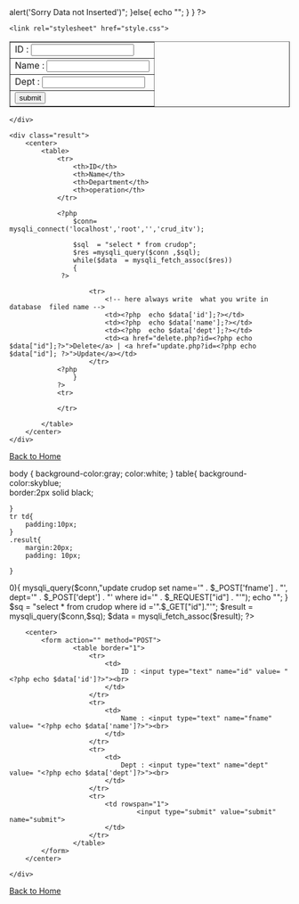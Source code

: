 <?php
    $conn= mysqli_connect('localhost','root','','crud_itv');

    if(isset($_POST['submit'])){
        $id=$_POST['id'];
        $fname=$_POST['fname'];
        $dept=$_POST['dept'];

        $sql = "insert into crudop (id,name,dept) values('$id','$fname','$dept')";

        $res = mysqli_query($conn,$sql);

        if(!$res){
            echo "<script>alert('Sorry Data not Inserted')</script>";
        }else{
           echo "<script>alert('Data Inserted Successfully')</script>";
        }
    }

?>



<!DOCTYPE html>
<html lang="en">
<head>
    <meta charset="UTF-8">
    <meta name="viewport" content="width=device-width, initial-scale=1.0">
    <title>Crud Operations</title>
     
    <link rel="stylesheet" href="style.css">
    
</head>
 
<body>
    <div class="container">
        <center>
            <form action="" method="POST">
                    <table border="1">
                        <tr>
                            <td>
                                ID : <input type="text" name="id" ><br>
                            </td>
                        </tr>
                        <tr>
                            <td>
                                Name : <input type="text" name="fname" ><br>
                            </td>
                        </tr>
                        <tr>
                            <td>
                                Dept : <input type="text" name="dept" ><br>
                            </td>
                        </tr>
                        <tr>
                            <td rowspan="1">
                                    <input type="submit" value="submit" name="submit">
                            </td>
                        </tr>
                    </table>
            </form>
        </center>

    </div>

    <div class="result">
        <center>
            <table>
                <tr>
                    <th>ID</th>
                    <th>Name</th>
                    <th>Department</th>
                    <th>operation</th>
                </tr>

                <?php
                    $conn= mysqli_connect('localhost','root','','crud_itv');

                    $sql  = "select * from crudop";
                    $res =mysqli_query($conn ,$sql);
                    while($data  = mysqli_fetch_assoc($res))
                    {
                 ?>

                        <tr>
                            <!-- here always write  what you write in  database  filed name -->
                            <td><?php  echo $data['id'];?></td>
                            <td><?php  echo $data['name'];?></td>
                            <td><?php  echo $data['dept'];?></td>
                            <td><a href="delete.php?id=<?php echo $data["id"];?>">Delete</a> | <a href="update.php?id=<?php echo $data["id"]; ?>">Update</a></td>
                        </tr>
                <?php
                    }
                ?>
                <tr>

                </tr>
                 
            </table>
        </center>
    </div>
</body>
</html>


<?php
    $conn = mysqli_connect('localhost','root','','crud_itv');
    $sql = "delete from crudop where id ='".$_GET['id']."'";

    $res  = mysqli_query($conn ,$sql);

    if($res){
        echo "Deleted " ;
        header('location:index.php');
    }
      
?>
<html>
    <body>
        <a href='index.php'>Back to Home</a>
    </body>
</html>





body {
        background-color:gray;
        color:white;
    }
    table{
      background-color:skyblue;  
      border:2px solid black; 

    }
    tr td{
        padding:10px;
    }
    .result{
        margin:20px;
        padding: 10px;
        
    }




<?php
    
    $conn= mysqli_connect('localhost','root','','crud_itv');


    if(count($_POST)>0){
       mysqli_query($conn,"update crudop set name='" . $_POST['fname'] . "',
                                             dept='" . $_POST['dept'] . "' 
                                        where id='" . $_REQUEST["id"] . "'");
        echo "<script>alert('Data Updated Successfully')</script>";
    }

    $sq = "select * from crudop where id ='".$_GET["id"]."'";
    $result = mysqli_query($conn,$sq);
    $data = mysqli_fetch_assoc($result);

?>


<!DOCTYPE html>
<html lang="en">
<head>
    <meta charset="UTF-8">
    <meta name="viewport" content="width=device-width, initial-scale=1.0">
    <title>upadte pge</title>
    <link rel="stylesheet" href="style.css">
</head>
<body>
     <div class="container">
        
        <center>
            <form action="" method="POST">
                    <table border="1">
                        <tr>
                            <td>
                                ID : <input type="text" name="id" value= "<?php echo $data['id']?>"><br>
                            </td>
                        </tr>
                        <tr>
                            <td>
                                Name : <input type="text" name="fname" value= "<?php echo $data['name']?>"><br>
                            </td>
                        </tr>
                        <tr>
                            <td>
                                Dept : <input type="text" name="dept" value= "<?php echo $data['dept']?>"><br>
                            </td>
                        </tr>
                        <tr>
                            <td rowspan="1">
                                    <input type="submit" value="submit" name="submit">
                            </td>
                        </tr>
                    </table>
            </form>
        </center>

    </div>
</body>
</html>
<html>
    <body>
        <a href='index.php'>Back to Home</a>
    </body>
</html>
